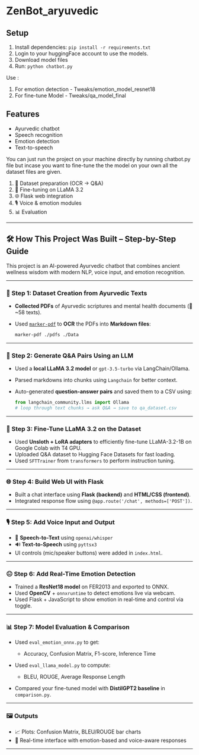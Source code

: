 # ZenBot_aryuvedic


## Setup
1. Install dependencies: `pip install -r requirements.txt`
2. Login to your huggingFace account to use the models.
3. Download model files
4. Run: `python chatbot.py`


Use :
1. For emotion detection -  Tweaks/emotion_model_resnet18
2. For fine-tune Model - Tweaks/qa_model_final

## Features
- Ayurvedic chatbot
- Speech recognition
- Emotion detection
- Text-to-speech


You can just run the project on your machine directly by running chatbot.py file but incase you want to fine-tune the the model on your own all the dataset files are given.


1. 📄 Dataset preparation (OCR → Q&A)
2. 🧠 Fine-tuning on LLaMA 3.2
3. 🌐 Flask web integration
4. 🎙️ Voice & emotion modules
5. 📊 Evaluation

---

## 🛠️ How This Project Was Built – Step-by-Step Guide

This project is an AI-powered Ayurvedic chatbot that combines ancient wellness wisdom with modern NLP, voice input, and emotion recognition.

---

### 📁 Step 1: Dataset Creation from Ayurvedic Texts

- **Collected PDFs** of Ayurvedic scriptures and mental health documents (🧾 ~58 texts).
- Used [`marker-pdf`](https://pypi.org/project/marker-pdf/) to **OCR** the PDFs into **Markdown files**:
  
  ```bash
  marker-pdf ./pdfs ./Data
  ```

---

### 🧠 Step 2: Generate Q&A Pairs Using an LLM

- Used a **local LLaMA 3.2 model** or `gpt-3.5-turbo` via LangChain/Ollama.
- Parsed markdowns into chunks using `Langchain` for better context.
- Auto-generated **question-answer pairs** and saved them to a CSV using:
  
  ```python
  from langchain_community.llms import Ollama
  # loop through text chunks → ask Q&A → save to qa_dataset.csv
  ```

---

### 🧪 Step 3: Fine-Tune LLaMA 3.2 on the Dataset

- Used **Unsloth + LoRA adapters** to efficiently fine-tune LLaMA-3.2-1B on Google Colab with T4 GPU.
- Uploaded Q&A dataset to Hugging Face Datasets for fast loading.
- Used `SFTTrainer` from `transformers` to perform instruction tuning.

---

### 🌐 Step 4: Build Web UI with Flask

- Built a chat interface using **Flask (backend)** and **HTML/CSS (frontend)**.
- Integrated response flow using `@app.route('/chat', methods=['POST'])`.

---

### 🎙️ Step 5: Add Voice Input and Output

- 🎤 **Speech-to-Text** using `openai/whisper`
- 🔊 **Text-to-Speech** using `pyttsx3`
- UI controls (mic/speaker buttons) were added in `index.html`.

---

### 😐 Step 6: Add Real-Time Emotion Detection

- Trained a **ResNet18 model** on FER2013 and exported to ONNX.
- Used **OpenCV** + `onnxruntime` to detect emotions live via webcam.
- Used Flask + JavaScript to show emotion in real-time and control via toggle.

---

### 📊 Step 7: Model Evaluation & Comparison

- Used `eval_emotion_onnx.py` to get:
  - Accuracy, Confusion Matrix, F1-score, Inference Time

- Used `eval_llama_model.py` to compute:
  - BLEU, ROUGE, Average Response Length

- Compared your fine-tuned model with **DistilGPT2 baseline** in `comparison.py`.

---

### 🖼️ Outputs

- 📈 Plots: Confusion Matrix, BLEU/ROUGE bar charts
- 🧠 Real-time interface with emotion-based and voice-aware responses

---


